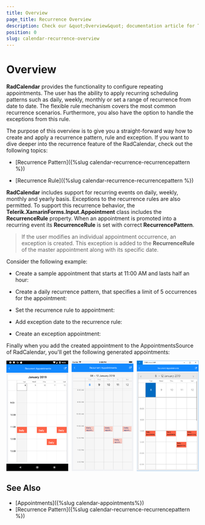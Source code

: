 ```yaml
---
title: Overview
page_title: Recurrence Overview
description: Check our &quot;Overview&quot; documentation article for Telerik Calendar for Xamarin control.
position: 0
slug: calendar-recurrence-overview
---
```


# Overview

**RadCalendar** provides the functionality to configure repeating appointments. The user has the ability to apply recurring scheduling patterns such as daily, weekly, monthly or set a range of recurrence from date to date. The flexible rule mechanism covers the most common recurrence scenarios. Furthermore, you also have the option to handle the exceptions from this rule.        

The purpose of this overview is to give you a straight-forward way how to create and apply a recurrence pattern, rule and exception. If you want to dive deeper into the recurrence feature of the RadCalendar, check out the following topics:

* [Recurrence Pattern]({%slug calendar-recurrence-recurrencepattern %})

* [Recurrence Rule]({%slug calendar-recurrence-recurrencepattern %})

**RadCalendar** includes support for recurring events on daily, weekly, monthly and yearly basis. Exceptions to the recurrence rules are also permitted. To support this recurrence behavior, the **Telerik.XamarinForms.Input.Appointment** class includes the __RecurrenceRule__ property. When an appointment is promoted into a recurring event its __RecurrenceRule__ is set with correct __RecurrencePattern__.        

>If the user modifies an individual appointment occurrence, an exception is created. This exception is added to the __RecurrenceRule__ of the master appointment along with its specific date.          

Consider the following example:

* Create a sample appointment that starts at 11:00 AM and lasts half an hour: 

<snippet id='calendar-recurrentappts-createappt' />

* Create a daily recurrence pattern, that specifies a limit of 5 occurrences for the appointment: 

<snippet id='calendar-recurrentappts-recurrencepattern' />

* Set the recurrence rule to appointment: 

<snippet id='calendar-recurrentappts-setrule' />

* Add exception date to the recurrence rule: 

<snippet id='calendar-recurrentappts-exceptiondate' />

* Create an exception appointment: 

<snippet id='calendar-recurrentappts-exceptionappt' />

Finally when you add the created appointment to the AppointmentsSource of RadCalendar, you'll get the following generated appointments: 

![Recurrent Appointments](../images/calendar_recurrence_overview.png)

## See Also

* [Appointments]({%slug calendar-appointments%})
* [Recurrence Pattern]({%slug calendar-recurrence-recurrencepattern %})

